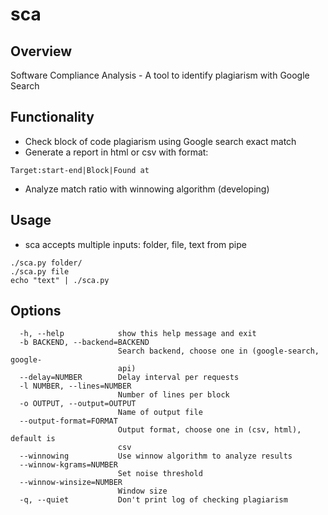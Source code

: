 # sca
## Overview
Software Compliance Analysis - A tool to identify plagiarism with Google Search

## Functionality
- Check block of code plagiarism using Google search exact match
- Generate a report in html or csv with format:
```
Target:start-end|Block|Found at
```
- Analyze match ratio with winnowing algorithm (developing)

## Usage
- sca accepts multiple inputs: folder, file, text from pipe
```
./sca.py folder/
./sca.py file
echo "text" | ./sca.py
```

## Options
```
  -h, --help            show this help message and exit
  -b BACKEND, --backend=BACKEND
                        Search backend, choose one in (google-search, google-
                        api)
  --delay=NUMBER        Delay interval per requests
  -l NUMBER, --lines=NUMBER
                        Number of lines per block
  -o OUTPUT, --output=OUTPUT
                        Name of output file
  --output-format=FORMAT
                        Output format, choose one in (csv, html), default is
                        csv
  --winnowing           Use winnow algorithm to analyze results
  --winnow-kgrams=NUMBER
                        Set noise threshold
  --winnow-winsize=NUMBER
                        Window size
  -q, --quiet           Don't print log of checking plagiarism
```
